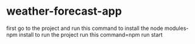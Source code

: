 # weather-forecast-app

first go to the project and run this command to install the node modules-npm install
to run the project run this command=npm run start
